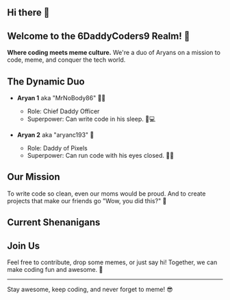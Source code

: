## Hi there 👋

## Welcome to the 6DaddyCoders9 Realm! 🎉

**Where coding meets meme culture.** We're a duo of Aryans on a mission to code, meme, and conquer the tech world.

## The Dynamic Duo

- **Aryan 1** aka "MrNoBody86" 🧙‍♂️
  - Role: Chief Daddy Officer
  - Superpower: Can write code in his sleep. 🛌💻

- **Aryan 2** aka "aryanc193" 🥷
  - Role: Daddy of Pixels
  - Superpower: Can run code with his eyes closed. 🎨👀

## Our Mission

To write code so clean, even our moms would be proud. And to create projects that make our friends go "Wow, you did this?" 👏

## Current Shenanigans


## Join Us

Feel free to contribute, drop some memes, or just say hi! Together, we can make coding fun and awesome. 🌟

---

Stay awesome, keep coding, and never forget to meme! 😎

